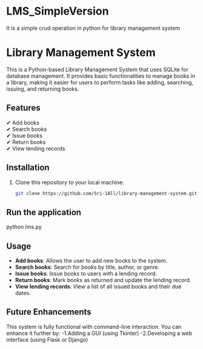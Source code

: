 # LMS_SimpleVersion
It is a simple crud operation in python for library management system

# Library Management System
This is a Python-based Library Management System that uses SQLite for database management. It provides basic functionalities to manage books in a library, making it easier for users to perform tasks like adding, searching, issuing, and returning books.

## Features
✔ Add books  
✔ Search books  
✔ Issue books  
✔ Return books  
✔ View lending records  

## Installation
1. Clone this repository to your local machine:
   ```bash
   git clone https://github.com/Sri-1All/library-management-system.git

## Run the application
python lms.py

## Usage
- **Add books**: Allows the user to add new books to the system.
- **Search books**: Search for books by title, author, or genre.
- **Issue books**: Issue books to users with a lending record.
- **Return books**: Mark books as returned and update the lending record.
- **View lending records**: View a list of all issued books and their due dates.


## Future Enhancements
This system is fully functional with command-line interaction. You can enhance it further by:
-1.Adding a GUI (using Tkinter)
-2.Developing a web interface (using Flask or Django)

